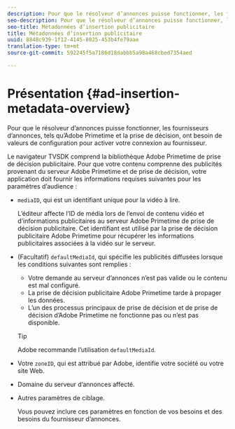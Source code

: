 ```yaml
---
description: Pour que le résolveur d’annonces puisse fonctionner, les fournisseurs d’annonces, tels qu’Adobe Primetime et la prise de décision, ont besoin de valeurs de configuration pour activer votre connexion au fournisseur.
seo-description: Pour que le résolveur d’annonces puisse fonctionner, les fournisseurs d’annonces, tels qu’Adobe Primetime et la prise de décision, ont besoin de valeurs de configuration pour activer votre connexion au fournisseur.
seo-title: Métadonnées d’insertion publicitaire
title: Métadonnées d’insertion publicitaire
uuid: 8848c939-1f12-4145-8025-453b4fe79aae
translation-type: tm+mt
source-git-commit: 592245f5a7186d18dabbb5a98a468cbed7354aed

---
```



# Présentation {#ad-insertion-metadata-overview}

Pour que le résolveur d’annonces puisse fonctionner, les fournisseurs d’annonces, tels qu’Adobe Primetime et la prise de décision, ont besoin de valeurs de configuration pour activer votre connexion au fournisseur.

Le navigateur TVSDK comprend la bibliothèque Adobe Primetime de prise de décision publicitaire. Pour que votre contenu comprenne des publicités provenant du serveur Adobe Primetime et de prise de décision, votre application doit fournir les informations requises suivantes pour les paramètres d’audience :

* `mediaID`, qui est un identifiant unique pour la vidéo à lire.

   L’éditeur affecte l’ID de média lors de l’envoi de contenu vidéo et d’informations publicitaires au serveur Adobe Primetime de prise de décision publicitaire. Cet identifiant est utilisé par la prise de décision publicitaire Adobe Primetime pour récupérer les informations publicitaires associées à la vidéo sur le serveur.

* (Facultatif) `defaultMediaId`, qui spécifie les publicités diffusées lorsque les conditions suivantes sont remplies :

   * Votre demande au serveur d’annonces n’est pas valide ou le contenu est mal configuré.
   * La prise de décision publicitaire Adobe Primetime tarde à propager les données.
   * L’un des processus principaux de prise de décision et de prise de décision d’Adobe Primetime ne fonctionne pas ou n’est pas disponible.
   >[!TIP]
   >
   >Adobe recommande l’utilisation `defaultMediaId`.

* Votre `zoneID`, qui est attribué par Adobe, identifie votre société ou votre site Web.
* Domaine du serveur d’annonces affecté.
* Autres paramètres de ciblage.

   Vous pouvez inclure ces paramètres en fonction de vos besoins et des besoins du fournisseur d’annonces.